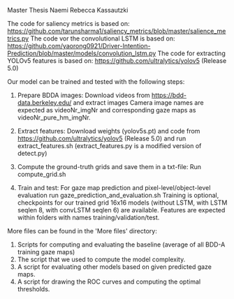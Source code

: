 Master Thesis Naemi Rebecca Kassautzki

The code for saliency metrics is based on: https://github.com/tarunsharma1/saliency_metrics/blob/master/salience_metrics.py
The code vor the convolutional LSTM is based on: https://github.com/yaorong0921/Driver-Intention-Prediction/blob/master/models/convolution_lstm.py
The code for extracting YOLOv5 features is based on:  https://github.com/ultralytics/yolov5 (Release 5.0)

Our model can be trained and tested with the following steps:

1. Prepare BDDA images:
Download videos from https://bdd-data.berkeley.edu/ and extract images
Camera image names are expected as videoNr_imgNr and corresponding gaze maps as videoNr_pure_hm_imgNr.

2. Extract features:
Download weights (yolov5s.pt) and code from https://github.com/ultralytics/yolov5 (Release 5.0) and run extract_features.sh
(extract_features.py is a modified version of detect.py)

3. Compute the ground-truth grids and save them in a txt-file:
Run compute_grid.sh

4. Train and test:
For gaze map prediction and pixel-level/object-level evaluation run gaze_prediction_and_evaluation.sh
Training is optional, checkpoints for our trained grid 16x16 models (without LSTM, with LSTM seqlen 8, with convLSTM seqlen 6) are available.
Features are expected within folders with names training/validation/test.



More files can be found in the 'More files' directory:
1. Scripts for computing and evaluating the baseline (average of all BDD-A training gaze maps)
2. The script that we used to compute the model complexity.
3. A script for evaluating other models based on given predicted gaze maps.
4. A script for drawing the ROC curves and computing the optimal thresholds.
